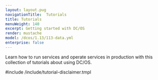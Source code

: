 ```yaml
---
layout: layout.pug
navigationTitle:  Tutorials
title: Tutorials
menuWeight: 140
excerpt: Getting started with DC/OS 
render: mustache
model: /dcos/1.13/113-data.yml
enterprise: false
---
```


Learn how to run services and operate services in production with this collection of tutorials about using DC/OS.

#include /include/tutorial-disclaimer.tmpl


